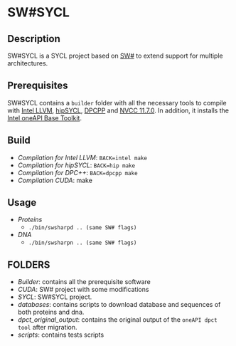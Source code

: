 # SW#SYCL

## Description
SW#SYCL is a SYCL project based on [SW#](http://https://github.com/mkorpar/swsharp/tree/master/swsharp "SW#") to extend support for multiple architectures.

## Prerequisites
SW#SYCL contains a `builder` folder with all the necessary tools to compile with [Intel LLVM](https://github.com/intel/llvm "Intel LLVM"), [hipSYCL](https://github.com/illuhad/hipSYCL "hipSYCL"), [DPCPP](https://www.intel.com/content/www/us/en/develop/documentation/oneapi-dpcpp-cpp-compiler-dev-guide-and-reference/top.html "DPCPP") and [NVCC 11.7.0](https://developer.nvidia.com/cuda-downloads "NVCC 11.7.0"). In addition, it installs the [Intel oneAPI Base Toolkit](https://www.intel.com/content/www/us/en/developer/tools/oneapi/toolkits.html#base-kit, "Intel oneAPI Base Toolkit").


## Build
- *Compilation for Intel LLVM*: `BACK=intel make`
- *Compilation for hipSYCL*: `BACK=hip make`
- *Compilation for DPC++*: `BACK=dpcpp make`
- *Compilation CUDA*: make

## Usage
- *Proteins*
	- `./bin/swsharpd .. (same SW# flags)`
- *DNA*
	- `./bin/swsharpn .. (same SW# flags)`


## FOLDERS
- *Builder*: contains all the prerequisite software
- *CUDA*: SW# project with some modifications
- *SYCL*: SW#SYCL project.
- *databases*: contains scripts to download database and sequences of both proteins and dna.
- *dpct_original_output*: contains the original output of the `oneAPI dpct tool` after migration.
- *scripts*: contains tests scripts
